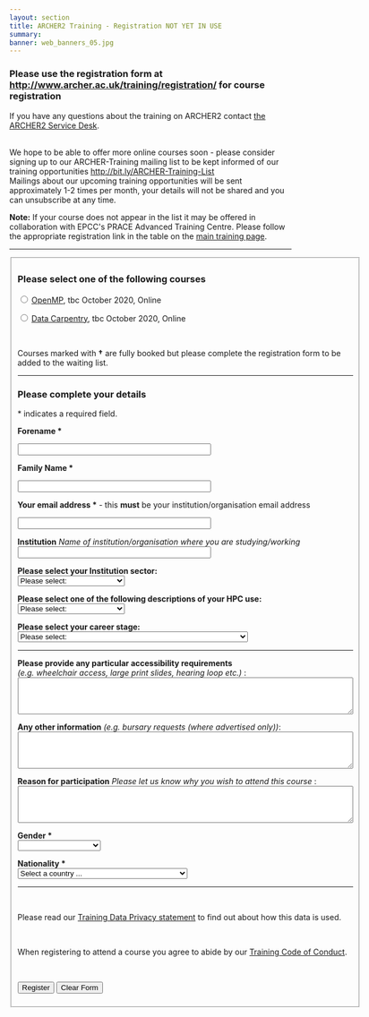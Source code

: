 ```yaml
---
layout: section
title: ARCHER2 Training - Registration NOT YET IN USE
summary: 
banner: web_banners_05.jpg
---
```


<h3>Please use the registration form at <a href="http://www.archer.ac.uk/training/registration/">http://www.archer.ac.uk/training/registration/</a> for course registration </h3>

<p> If you have any questions about the training on ARCHER2 contact
<a href="https://www.archer2.ac.uk/support-access/servicedesk.html">the ARCHER2 Service Desk</a>.</p>


<p>
<br />
	We hope to be able to offer more online courses soon - please consider signing
	up to our ARCHER-Training mailing list to be kept informed of our training opportunities
 	<a href="http://bit.ly/ARCHER-Training-List">http://bit.ly/ARCHER-Training-List</a> <br />
	Mailings about our upcoming training opportunities will be sent approximately 1-2 times per month, your details will not be shared and you can unsubscribe at any time.
</p>


<p><strong>Note:</strong> If your course does not appear in the list it may be offered in 
collaboration with EPCC's PRACE Advanced Training Centre. Please follow the
appropriate registration link in the table on the
<a href="/training#upcoming-training">main training page</a>.</p>


<hr />

<form name="RegForm" action="https://safe.epcc.ed.ac.uk/QueryForm"    method="post" accept-charset="UTF-8">
<fieldset>    

<input type="hidden" id="subject" name="subject" value="Course registration.">
<input type="hidden" id="type" name="type" value="course_registration">


<h3><label for="course">Please select one of the following courses </label></h3>


<input type="radio" name="course" required value="OpenMP, tbc October 2020, Online" /> <a href="https://www.archer2.ac.uk/training/courses/200629-hpc-carpentry/">OpenMP</a>, tbc October 2020, Online  <br />

<input type="radio" name="course" required value="Data Carpentry, tbc October 2020, Online" /> <a href="https://www.archer2.ac.uk/training/courses/200629-hpc-carpentry/">Data Carpentry</a>, tbc October 2020, Online  <br />
	


<p>&nbsp;</p>
<p>Courses marked with <b>&dagger;</b> are fully booked but please complete the registration form to be added to the waiting list.</p>
	
	

<hr />

<h3>Please complete your details</h3>

<p>
* indicates a required field. 
</p>


<p><label for="name"><strong>Forename *</strong></label><br />

<input required type="text" id="name" name="name" value="" maxlength="80" size="40" /> </p>


<p><label for="surname"><strong>Family Name *</strong></label><br />

<input required type="text" id="surname" name="surname" value="" maxlength="80" size="40" /> </p>

<p><label for="email"><strong>Your email address *</strong> - this <strong>must</strong> be your institution/organisation email address</label><br />
 
<input required type="email" id="email" name="email" value="" maxlength="80" size="40"/></p>

<p>
<label for="organisation"><strong>Institution</strong> <i>Name of institution/organisation where you are studying/working</i></label><br />
<input type="text" id="organisation" name="organisation" value="" maxlength="80" size="40" />
</p>

<p><label for="sector"><strong>Please select your Institution sector:</strong></label><br />
<select id="sector" name="sector">
  <option value="Not selected">Please select:</option>
  <option value="Academic">Academic</option>
	<option value="Commercial">Commercial</option>
	<option value="Supercomputing">Supercomputing Centre</option>	
	<option value="Gov non profit">Government/non-profit</option>		
  <option value="Other">Other (please specify below)</option>
</select>
</p>

<p><label for="status"><strong>Please select one of the following descriptions of your HPC use:</strong></label><br />
<select id="status" name="status">
  <option required value="Not selected">Please select:</option>
  <option value="ARCHER user">ARCHER User</option>
	<option value="DIRAC user">DIRAC User</option>
	<option value="Regional UK HPC">Regional UK HPC User</option>	
  <option value="Other">Other (please specify below)</option>
	<option value="No HPC use">No HPC use</option>	
</select>
</p>

<p><label for="stage"><strong>Please select your career stage:</strong></label><br />
<select id="stage" name="stage">
  <option value="Not selected">Please select:</option>
  <option value="Undergrad">Undergraduate student</option>
	<option value="MSc Student">MSc Student</option>
  <option value="Postgrad">Postgraduate Researcher: PhD or other PG research degree</option>
	<option value="PostDoc">Postdoctorate</option>
	<option value="Research Fellow">Research Fellow: Researcher with personal fellowship</option>
	<option value="Permanent Academic">Permanent Academic: Academic researcher with full time contract</option>
	<option value="Research Support">Research Support: Technician, Software engineer, etc.</option>
	<option value="Industrial/Commercial">Industrial/Commercial</option>
	<option value="Admin">Administrative Staff</option>
	<option value="ARCHER Service">ARCHER Service staff</option>
	<option value="Other">Other (please specify below)</option>
</select>
</p>

<hr />


<p>
<label for="access"><strong>Please provide any particular accessibility requirements</strong><br />
<i> (e.g. wheelchair access, large print slides, hearing loop etc.) </i> :</label><br />
<textarea id="access" name="access" rows="4" cols="72"></textarea>
</p>
<p>
<label for="message"><strong>Any other information</strong> <i>(e.g. bursary requests (where advertised only))</i>:
<!-- <br /><i><b>Lunches and refreshments are NOT provided</b> (unless explicitly advertised in the course details), but all training locations will have nearby catering outlets where these may be purchased.</i>
 -->
</label><br />
<textarea id="message" name="message" rows="4" cols="72"></textarea>
</p>

<p>
<label for="reason"><strong>Reason for participation</strong> <i>Please let us know why you wish to attend this course</i> :</label><br />
<textarea id="reason" name="reason" rows="4" cols="72"></textarea>
</p>

<p><label for="gender"><strong>Gender *</strong></label><br />
<select required id="gender" name="gender">
  <option value="" disabled="disabled" selected="selected"></option>
  <option value="male">Male</option>
  <option value="female">Female</option>
  <option value="other">Other</option>
  <option value="not_disclosed">Prefer not to disclose</option>
</select>
</p>

<p><label for="country"><strong>Nationality *</strong></label><br />
<select required name="country" id="country">
    <option value="" label="Select a country ... " selected="selected">Select a country ... </option>
    <option value="GB" label="United Kingdom">United Kingdom</option>
    <option value="AF" label="Afghanistan">Afghanistan</option>
    <option value="AL" label="Albania">Albania</option>
    <option value="DZ" label="Algeria">Algeria</option>
    <option value="AS" label="American Samoa">American Samoa</option>
    <option value="AD" label="Andorra">Andorra</option>
    <option value="AO" label="Angola">Angola</option>
    <option value="AI" label="Anguilla">Anguilla</option>
    <option value="AQ" label="Antarctica">Antarctica</option>
    <option value="AG" label="Antigua and Barbuda">Antigua and Barbuda</option>
    <option value="AR" label="Argentina">Argentina</option>
    <option value="AM" label="Armenia">Armenia</option>
    <option value="AW" label="Aruba">Aruba</option>
    <option value="AU" label="Australia">Australia</option>
    <option value="AT" label="Austria">Austria</option>
    <option value="AZ" label="Azerbaijan">Azerbaijan</option>
    <option value="BS" label="Bahamas">Bahamas</option>
    <option value="BH" label="Bahrain">Bahrain</option>
    <option value="BD" label="Bangladesh">Bangladesh</option>
    <option value="BB" label="Barbados">Barbados</option>
    <option value="BY" label="Belarus">Belarus</option>
    <option value="BE" label="Belgium">Belgium</option>
    <option value="BZ" label="Belize">Belize</option>
    <option value="BJ" label="Benin">Benin</option>
    <option value="BM" label="Bermuda">Bermuda</option>
    <option value="BT" label="Bhutan">Bhutan</option>
    <option value="BO" label="Bolivia">Bolivia</option>
    <option value="BA" label="Bosnia and Herzegovina">Bosnia and Herzegovina</option>
    <option value="BW" label="Botswana">Botswana</option>
    <option value="BV" label="Bouvet Island">Bouvet Island</option>
    <option value="BR" label="Brazil">Brazil</option>
    <option value="BQ" label="British Antarctic Territory">British Antarctic Territory</option>
    <option value="IO" label="British Indian Ocean Territory">British Indian Ocean Territory</option>
    <option value="VG" label="British Virgin Islands">British Virgin Islands</option>
    <option value="BN" label="Brunei">Brunei</option>
    <option value="BG" label="Bulgaria">Bulgaria</option>
    <option value="BF" label="Burkina Faso">Burkina Faso</option>
    <option value="BI" label="Burundi">Burundi</option>
    <option value="KH" label="Cambodia">Cambodia</option>
    <option value="CM" label="Cameroon">Cameroon</option>
    <option value="CA" label="Canada">Canada</option>
    <option value="CT" label="Canton and Enderbury Islands">Canton and Enderbury Islands</option>
    <option value="CV" label="Cape Verde">Cape Verde</option>
    <option value="KY" label="Cayman Islands">Cayman Islands</option>
    <option value="CF" label="Central African Republic">Central African Republic</option>
    <option value="TD" label="Chad">Chad</option>
    <option value="CL" label="Chile">Chile</option>
    <option value="CN" label="China">China</option>
    <option value="CX" label="Christmas Island">Christmas Island</option>
    <option value="CC" label="Cocos [Keeling] Islands">Cocos [Keeling] Islands</option>
    <option value="CO" label="Colombia">Colombia</option>
    <option value="KM" label="Comoros">Comoros</option>
    <option value="CG" label="Congo - Brazzaville">Congo - Brazzaville</option>
    <option value="CD" label="Congo - Kinshasa">Congo - Kinshasa</option>
    <option value="CK" label="Cook Islands">Cook Islands</option>
    <option value="CR" label="Costa Rica">Costa Rica</option>
    <option value="HR" label="Croatia">Croatia</option>
    <option value="CU" label="Cuba">Cuba</option>
    <option value="CY" label="Cyprus">Cyprus</option>
    <option value="CZ" label="Czech Republic">Czech Republic</option>
    <option value="CI" label="Cote d'Ivoire">Cote d'Ivoire</option>
    <option value="DK" label="Denmark">Denmark</option>
    <option value="DJ" label="Djibouti">Djibouti</option>
    <option value="DM" label="Dominica">Dominica</option>
    <option value="DO" label="Dominican Republic">Dominican Republic</option>
    <option value="NQ" label="Dronning Maud Land">Dronning Maud Land</option>
    <option value="DD" label="East Germany">East Germany</option>
    <option value="EC" label="Ecuador">Ecuador</option>
    <option value="EG" label="Egypt">Egypt</option>
    <option value="SV" label="El Salvador">El Salvador</option>
    <option value="GQ" label="Equatorial Guinea">Equatorial Guinea</option>
    <option value="ER" label="Eritrea">Eritrea</option>
    <option value="EE" label="Estonia">Estonia</option>
    <option value="ET" label="Ethiopia">Ethiopia</option>
    <option value="FK" label="Falkland Islands">Falkland Islands</option>
    <option value="FO" label="Faroe Islands">Faroe Islands</option>
    <option value="FJ" label="Fiji">Fiji</option>
    <option value="FI" label="Finland">Finland</option>
    <option value="FR" label="France">France</option>
    <option value="GF" label="French Guiana">French Guiana</option>
    <option value="PF" label="French Polynesia">French Polynesia</option>
    <option value="TF" label="French Southern Territories">French Southern Territories</option>
    <option value="FQ" label="French Southern and Antarctic Territories">French Southern and Antarctic Territories</option>
    <option value="GA" label="Gabon">Gabon</option>
    <option value="GM" label="Gambia">Gambia</option>
    <option value="GE" label="Georgia">Georgia</option>
    <option value="DE" label="Germany">Germany</option>
    <option value="GH" label="Ghana">Ghana</option>
    <option value="GI" label="Gibraltar">Gibraltar</option>
    <option value="GR" label="Greece">Greece</option>
    <option value="GL" label="Greenland">Greenland</option>
    <option value="GD" label="Grenada">Grenada</option>
    <option value="GP" label="Guadeloupe">Guadeloupe</option>
    <option value="GU" label="Guam">Guam</option>
    <option value="GT" label="Guatemala">Guatemala</option>
    <option value="GG" label="Guernsey">Guernsey</option>
    <option value="GN" label="Guinea">Guinea</option>
    <option value="GW" label="Guinea-Bissau">Guinea-Bissau</option>
    <option value="GY" label="Guyana">Guyana</option>
    <option value="HT" label="Haiti">Haiti</option>
    <option value="HM" label="Heard Island and McDonald Islands">Heard Island and McDonald Islands</option>
    <option value="HN" label="Honduras">Honduras</option>
    <option value="HK" label="Hong Kong SAR China">Hong Kong SAR China</option>
    <option value="HU" label="Hungary">Hungary</option>
    <option value="IS" label="Iceland">Iceland</option>
    <option value="IN" label="India">India</option>
    <option value="ID" label="Indonesia">Indonesia</option>
    <option value="IR" label="Iran">Iran</option>
    <option value="IQ" label="Iraq">Iraq</option>
    <option value="IE" label="Ireland">Ireland</option>
    <option value="IM" label="Isle of Man">Isle of Man</option>
    <option value="IL" label="Israel">Israel</option>
    <option value="IT" label="Italy">Italy</option>
    <option value="JM" label="Jamaica">Jamaica</option>
    <option value="JP" label="Japan">Japan</option>
    <option value="JE" label="Jersey">Jersey</option>
    <option value="JT" label="Johnston Island">Johnston Island</option>
    <option value="JO" label="Jordan">Jordan</option>
    <option value="KZ" label="Kazakhstan">Kazakhstan</option>
    <option value="KE" label="Kenya">Kenya</option>
    <option value="KI" label="Kiribati">Kiribati</option>
    <option value="KW" label="Kuwait">Kuwait</option>
    <option value="KG" label="Kyrgyzstan">Kyrgyzstan</option>
    <option value="LA" label="Laos">Laos</option>
    <option value="LV" label="Latvia">Latvia</option>
    <option value="LB" label="Lebanon">Lebanon</option>
    <option value="LS" label="Lesotho">Lesotho</option>
    <option value="LR" label="Liberia">Liberia</option>
    <option value="LY" label="Libya">Libya</option>
    <option value="LI" label="Liechtenstein">Liechtenstein</option>
    <option value="LT" label="Lithuania">Lithuania</option>
    <option value="LU" label="Luxembourg">Luxembourg</option>
    <option value="MO" label="Macau SAR China">Macau SAR China</option>
    <option value="MK" label="Macedonia">Macedonia</option>
    <option value="MG" label="Madagascar">Madagascar</option>
    <option value="MW" label="Malawi">Malawi</option>
    <option value="MY" label="Malaysia">Malaysia</option>
    <option value="MV" label="Maldives">Maldives</option>
    <option value="ML" label="Mali">Mali</option>
    <option value="MT" label="Malta">Malta</option>
    <option value="MH" label="Marshall Islands">Marshall Islands</option>
    <option value="MQ" label="Martinique">Martinique</option>
    <option value="MR" label="Mauritania">Mauritania</option>
    <option value="MU" label="Mauritius">Mauritius</option>
    <option value="YT" label="Mayotte">Mayotte</option>
    <option value="FX" label="Metropolitan France">Metropolitan France</option>
    <option value="MX" label="Mexico">Mexico</option>
    <option value="FM" label="Micronesia">Micronesia</option>
    <option value="MI" label="Midway Islands">Midway Islands</option>
    <option value="MD" label="Moldova">Moldova</option>
    <option value="MC" label="Monaco">Monaco</option>
    <option value="MN" label="Mongolia">Mongolia</option>
    <option value="ME" label="Montenegro">Montenegro</option>
    <option value="MS" label="Montserrat">Montserrat</option>
    <option value="MA" label="Morocco">Morocco</option>
    <option value="MZ" label="Mozambique">Mozambique</option>
    <option value="MM" label="Myanmar [Burma]">Myanmar [Burma]</option>
    <option value="NA" label="Namibia">Namibia</option>
    <option value="NR" label="Nauru">Nauru</option>
    <option value="NP" label="Nepal">Nepal</option>
    <option value="NL" label="Netherlands">Netherlands</option>
    <option value="AN" label="Netherlands Antilles">Netherlands Antilles</option>
    <option value="NT" label="Neutral Zone">Neutral Zone</option>
    <option value="NC" label="New Caledonia">New Caledonia</option>
    <option value="NZ" label="New Zealand">New Zealand</option>
    <option value="NI" label="Nicaragua">Nicaragua</option>
    <option value="NE" label="Niger">Niger</option>
    <option value="NG" label="Nigeria">Nigeria</option>
    <option value="NU" label="Niue">Niue</option>
    <option value="NF" label="Norfolk Island">Norfolk Island</option>
    <option value="KP" label="North Korea">North Korea</option>
    <option value="VD" label="North Vietnam">North Vietnam</option>
    <option value="MP" label="Northern Mariana Islands">Northern Mariana Islands</option>
    <option value="NO" label="Norway">Norway</option>
    <option value="OM" label="Oman">Oman</option>
    <option value="PC" label="Pacific Islands Trust Territory">Pacific Islands Trust Territory</option>
    <option value="PK" label="Pakistan">Pakistan</option>
    <option value="PW" label="Palau">Palau</option>
    <option value="PS" label="Palestinian Territories">Palestinian Territories</option>
    <option value="PA" label="Panama">Panama</option>
    <option value="PZ" label="Panama Canal Zone">Panama Canal Zone</option>
    <option value="PG" label="Papua New Guinea">Papua New Guinea</option>
    <option value="PY" label="Paraguay">Paraguay</option>
    <option value="YD" label="People's Democratic Republic of Yemen">People's Democratic Republic of Yemen</option>
    <option value="PE" label="Peru">Peru</option>
    <option value="PH" label="Philippines">Philippines</option>
    <option value="PN" label="Pitcairn Islands">Pitcairn Islands</option>
    <option value="PL" label="Poland">Poland</option>
    <option value="PT" label="Portugal">Portugal</option>
    <option value="PR" label="Puerto Rico">Puerto Rico</option>
    <option value="QA" label="Qatar">Qatar</option>
    <option value="RO" label="Romania">Romania</option>
    <option value="RU" label="Russia">Russia</option>
    <option value="RW" label="Rwanda">Rwanda</option>
    <option value="RE" label="Reunion">Reunion</option>
    <option value="BL" label="Saint Barthelemy">Saint Barthelemy</option>
    <option value="SH" label="Saint Helena">Saint Helena</option>
    <option value="KN" label="Saint Kitts and Nevis">Saint Kitts and Nevis</option>
    <option value="LC" label="Saint Lucia">Saint Lucia</option>
    <option value="MF" label="Saint Martin">Saint Martin</option>
    <option value="PM" label="Saint Pierre and Miquelon">Saint Pierre and Miquelon</option>
    <option value="VC" label="Saint Vincent and the Grenadines">Saint Vincent and the Grenadines</option>
    <option value="WS" label="Samoa">Samoa</option>
    <option value="SM" label="San Marino">San Marino</option>
    <option value="SA" label="Saudi Arabia">Saudi Arabia</option>
    <option value="SN" label="Senegal">Senegal</option>
    <option value="RS" label="Serbia">Serbia</option>
    <option value="CS" label="Serbia and Montenegro">Serbia and Montenegro</option>
    <option value="SC" label="Seychelles">Seychelles</option>
    <option value="SL" label="Sierra Leone">Sierra Leone</option>
    <option value="SG" label="Singapore">Singapore</option>
    <option value="SK" label="Slovakia">Slovakia</option>
    <option value="SI" label="Slovenia">Slovenia</option>
    <option value="SB" label="Solomon Islands">Solomon Islands</option>
    <option value="SO" label="Somalia">Somalia</option>
    <option value="ZA" label="South Africa">South Africa</option>
    <option value="GS" label="South Georgia and the South Sandwich Islands">South Georgia and the South Sandwich Islands</option>
    <option value="KR" label="South Korea">South Korea</option>
    <option value="ES" label="Spain">Spain</option>
    <option value="LK" label="Sri Lanka">Sri Lanka</option>
    <option value="SD" label="Sudan">Sudan</option>
    <option value="SR" label="Suriname">Suriname</option>
    <option value="SJ" label="Svalbard and Jan Mayen">Svalbard and Jan Mayen</option>
    <option value="SZ" label="Swaziland">Swaziland</option>
    <option value="SE" label="Sweden">Sweden</option>
    <option value="CH" label="Switzerland">Switzerland</option>
    <option value="SY" label="Syria">Syria</option>
    <option value="ST" label="Sao Tome and Principe">Sao Tome and Principe</option>
    <option value="TW" label="Taiwan">Taiwan</option>
    <option value="TJ" label="Tajikistan">Tajikistan</option>
    <option value="TZ" label="Tanzania">Tanzania</option>
    <option value="TH" label="Thailand">Thailand</option>
    <option value="TL" label="Timor-Leste">Timor-Leste</option>
    <option value="TG" label="Togo">Togo</option>
    <option value="TK" label="Tokelau">Tokelau</option>
    <option value="TO" label="Tonga">Tonga</option>
    <option value="TT" label="Trinidad and Tobago">Trinidad and Tobago</option>
    <option value="TN" label="Tunisia">Tunisia</option>
    <option value="TR" label="Turkey">Turkey</option>
    <option value="TM" label="Turkmenistan">Turkmenistan</option>
    <option value="TC" label="Turks and Caicos Islands">Turks and Caicos Islands</option>
    <option value="TV" label="Tuvalu">Tuvalu</option>
    <option value="UM" label="U.S. Minor Outlying Islands">U.S. Minor Outlying Islands</option>
    <option value="PU" label="U.S. Miscellaneous Pacific Islands">U.S. Miscellaneous Pacific Islands</option>
    <option value="VI" label="U.S. Virgin Islands">U.S. Virgin Islands</option>
    <option value="UG" label="Uganda">Uganda</option>
    <option value="UA" label="Ukraine">Ukraine</option>
    <option value="SU" label="Union of Soviet Socialist Republics">Union of Soviet Socialist Republics</option>
    <option value="AE" label="United Arab Emirates">United Arab Emirates</option>
    <option value="GB" label="United Kingdom">United Kingdom</option>
    <option value="US" label="United States">United States</option>
    <option value="ZZ" label="Unknown or Invalid Region">Unknown or Invalid Region</option>
    <option value="UY" label="Uruguay">Uruguay</option>
    <option value="UZ" label="Uzbekistan">Uzbekistan</option>
    <option value="VU" label="Vanuatu">Vanuatu</option>
    <option value="VA" label="Vatican City">Vatican City</option>
    <option value="VE" label="Venezuela">Venezuela</option>
    <option value="VN" label="Vietnam">Vietnam</option>
    <option value="WK" label="Wake Island">Wake Island</option>
    <option value="WF" label="Wallis and Futuna">Wallis and Futuna</option>
    <option value="EH" label="Western Sahara">Western Sahara</option>
    <option value="YE" label="Yemen">Yemen</option>
    <option value="ZM" label="Zambia">Zambia</option>
    <option value="ZW" label="Zimbabwe">Zimbabwe</option>
    <option value="AX" label="Aland Islands">Aland Islands</option>
</select>

<hr />
<p>&nbsp;</p>
<p>Please read our <a href="../privacy.php">Training Data Privacy statement</a> to find out about how this data is used.</p>
<p>&nbsp;</p>
<p>When registering to attend a course you agree to abide by our <a href="../code-of-conduct/index.php">Training Code of Conduct</a>.</p>
<p>&nbsp;</p>
<p>
<input type="submit" value="Register" />
<input type="reset" value="Clear Form" />

</p>
</fieldset>
</form>
